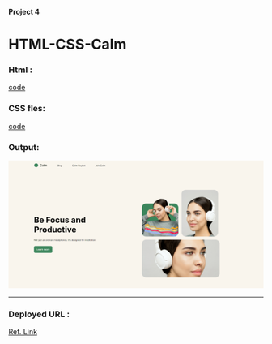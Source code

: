 **Project 4**
# HTML-CSS-Calm

### Html :
[code](./index.html)

### CSS fles:
[code](./style.css)

### Output:
![Alter Text](./Output.png)

---

### Deployed URL :
[Ref. Link]()